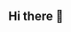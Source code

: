 ## Hi there 👋

<!--
**Pius-Mwiti/Pius-Mwiti** is a ✨ _special_ ✨ repository because its `README.md` (this file) appears on your GitHub profile.
